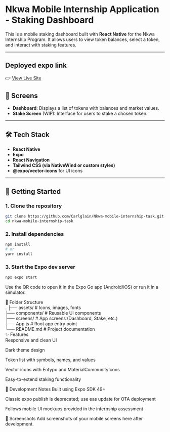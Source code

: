 # Nkwa Mobile Internship Application - Staking Dashboard

This is a mobile staking dashboard built with **React Native** for the Nkwa Internship Program. It allows users to view token balances, select a token, and interact with staking features.

---
## Deployed expo link
👉 [View Live Site](https://nkwa-web-dashbaord-vpk9.vercel.app/)
## 📱 Screens

- **Dashboard**: Displays a list of tokens with balances and market values.
- **Stake Screen** (WIP): Interface for users to stake a chosen token.

---

## 🛠 Tech Stack

- **React Native**
- **Expo**
- **React Navigation**
- **Tailwind CSS (via NativeWind or custom styles)**
- **@expo/vector-icons** for UI icons

---

## 🚀 Getting Started

### 1. Clone the repository

```bash
git clone https://github.com/Carlglain/Nkwa-mobile-internship-task.git
cd nkwa-mobile-internship-task
```
### 2. Install dependencies
```bash
npm install
# or
yarn install
```
### 3. Start the Expo dev server
```bash
npx expo start
```
Use the QR code to open it in the Expo Go app (Android/iOS) or run it in a simulator.

📂 Folder Structure  
.
├── assets/               # Icons, images, fonts  
├── components/           # Reusable UI components  
├── screens/              # App screens (Dashboard, Stake, etc.)    
├── App.js                # Root app entry point  
└── README.md             # Project documentation  
✨ Features  
Responsive and clean UI  

Dark theme design  

Token list with symbols, names, and values

Vector icons with Entypo and MaterialCommunityIcons

Easy-to-extend staking functionality

🔧 Development Notes
Built using Expo SDK 49+

Classic expo publish is deprecated; use eas update for OTA deployment

Follows mobile UI mockups provided in the internship assessment

📸 Screenshots
Add screenshots of your mobile screens here after development.

